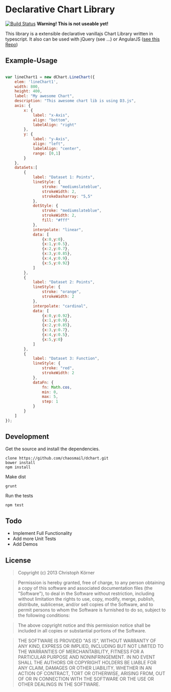 Declarative Chart Library
=========================

[![Build Status](https://travis-ci.org/chaosmail/dchart.png?branch=master)](https://travis-ci.org/chaosmail/dchart)
**Warning! This is not useable yet!**

This library is a extensible declarative vanillajs Chart Library written in typescript.
It also can be used with jQuery (see ...) or AngularJS ([see this Repo](https://github.com/chaosmail/angular-dchart))

Example-Usage
-------------
```javascript

var lineChart1 = new dChart.LineChart({
    elem: 'lineChart1',
    width: 800,
    height: 400,
    label: "My awesome Chart",
    description: "This awesome chart lib is using D3.js",
    axis: {
        x: {
            label: "x-Axis",
            align: "bottom",
            labelAlign: "right"
        },
        y: {
            label: "y-Axis",
            align: "left",
            labelAlign: "center",
            range: [0,1]
        }
    },
    dataSets:[
        {
            label: "Dataset 1: Points",
            lineStyle: {
                stroke: "mediumslateblue",
                strokeWidth: 2,
                strokeDasharray: "5,5"
            },
            dotStyle: {
                stroke: "mediumslateblue",
                strokeWidth: 2,
                fill: "#fff"
            },
            interpolate: "linear",
            data: [
                {x:0,y:0},
                {x:1,y:0.5},
                {x:2,y:0.7},
                {x:3,y:0.85},
                {x:4,y:0.9},
                {x:5,y:0.92}
            ]
        },
        {
            label: "Dataset 2: Points",
            lineStyle: {
                stroke: "orange",
                strokeWidth: 2
            },
            interpolate: "cardinal",
            data: [
                {x:0,y:0.92},
                {x:1,y:0.9},
                {x:2,y:0.85},
                {x:3,y:0.7},
                {x:4,y:0.5},
                {x:5,y:0}
            ]
        },
        {
            label: "Dataset 3: Function",
            lineStyle: {
                stroke: "red",
                strokeWidth: 2
            },
            dataFn: {
                fn: Math.cos,
                min: 0,
                max: 5,
                step: 1
            }
        }
    ]
});
```

Development
-----------
Get the source and install the dependencies.
```
clone https://github.com/chaosmail/dchart.git
bower install
npm install
```
Make dist
```
grunt
```
Run the tests
```
npm test
```

Todo
----
+ Implement Full Functionality
+ Add more Unit Tests
+ Add Demos

License
-------
> Copyright (c) 2013 Christoph Körner

> Permission is hereby granted, free of charge, to any person obtaining a copy
of this software and associated documentation files (the "Software"), to deal
in the Software without restriction, including without limitation the rights
to use, copy, modify, merge, publish, distribute, sublicense, and/or sell
copies of the Software, and to permit persons to whom the Software is
furnished to do so, subject to the following conditions:

> The above copyright notice and this permission notice shall be included in
all copies or substantial portions of the Software.

> THE SOFTWARE IS PROVIDED "AS IS", WITHOUT WARRANTY OF ANY KIND, EXPRESS OR
IMPLIED, INCLUDING BUT NOT LIMITED TO THE WARRANTIES OF MERCHANTABILITY,
FITNESS FOR A PARTICULAR PURPOSE AND NONINFRINGEMENT. IN NO EVENT SHALL THE
AUTHORS OR COPYRIGHT HOLDERS BE LIABLE FOR ANY CLAIM, DAMAGES OR OTHER
LIABILITY, WHETHER IN AN ACTION OF CONTRACT, TORT OR OTHERWISE, ARISING FROM,
OUT OF OR IN CONNECTION WITH THE SOFTWARE OR THE USE OR OTHER DEALINGS IN
THE SOFTWARE.

